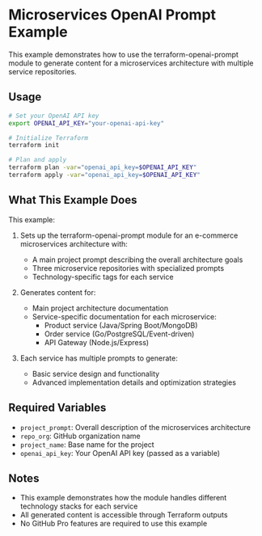 # Microservices OpenAI Prompt Example

This example demonstrates how to use the terraform-openai-prompt module to generate content for a microservices architecture with multiple service repositories.

## Usage

```bash
# Set your OpenAI API key
export OPENAI_API_KEY="your-openai-api-key"

# Initialize Terraform
terraform init

# Plan and apply
terraform plan -var="openai_api_key=$OPENAI_API_KEY"
terraform apply -var="openai_api_key=$OPENAI_API_KEY"
```

## What This Example Does

This example:

1. Sets up the terraform-openai-prompt module for an e-commerce microservices architecture with:
   - A main project prompt describing the overall architecture goals
   - Three microservice repositories with specialized prompts
   - Technology-specific tags for each service

2. Generates content for:
   - Main project architecture documentation
   - Service-specific documentation for each microservice:
     - Product service (Java/Spring Boot/MongoDB)
     - Order service (Go/PostgreSQL/Event-driven)
     - API Gateway (Node.js/Express)

3. Each service has multiple prompts to generate:
   - Basic service design and functionality
   - Advanced implementation details and optimization strategies

## Required Variables

- `project_prompt`: Overall description of the microservices architecture
- `repo_org`: GitHub organization name
- `project_name`: Base name for the project
- `openai_api_key`: Your OpenAI API key (passed as a variable)

## Notes

- This example demonstrates how the module handles different technology stacks for each service
- All generated content is accessible through Terraform outputs
- No GitHub Pro features are required to use this example